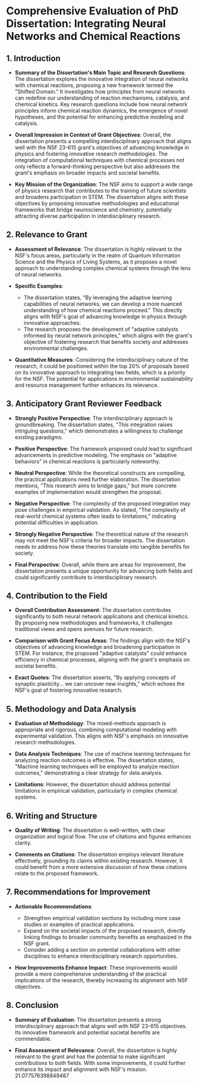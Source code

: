 # Comprehensive Evaluation of PhD Dissertation: Integrating Neural Networks and Chemical Reactions

## 1. Introduction
- **Summary of the Dissertation's Main Topic and Research Questions**: The dissertation explores the innovative integration of neural networks with chemical reactions, proposing a new framework termed the "Shifted Domain." It investigates how principles from neural networks can redefine our understanding of reaction mechanisms, catalysis, and chemical kinetics. Key research questions include how neural network principles inform chemical reaction dynamics, the emergence of novel hypotheses, and the potential for enhancing predictive modeling and catalysis.

- **Overall Impression in Context of Grant Objectives**: Overall, the dissertation presents a compelling interdisciplinary approach that aligns well with the NSF 23-615 grant's objectives of advancing knowledge in physics and fostering innovative research methodologies. The integration of computational techniques with chemical processes not only reflects a forward-thinking perspective but also addresses the grant's emphasis on broader impacts and societal benefits.

- **Key Mission of the Organization**: The NSF aims to support a wide range of physics research that contributes to the training of future scientists and broadens participation in STEM. The dissertation aligns with these objectives by proposing innovative methodologies and educational frameworks that bridge neuroscience and chemistry, potentially attracting diverse participation in interdisciplinary research.

## 2. Relevance to Grant
- **Assessment of Relevance**: The dissertation is highly relevant to the NSF's focus areas, particularly in the realm of Quantum Information Science and the Physics of Living Systems, as it proposes a novel approach to understanding complex chemical systems through the lens of neural networks. 

- **Specific Examples**: 
  - The dissertation states, "By leveraging the adaptive learning capabilities of neural networks, we can develop a more nuanced understanding of how chemical reactions proceed." This directly aligns with NSF's goal of advancing knowledge in physics through innovative approaches.
  - The research proposes the development of "adaptive catalysts informed by neural network principles," which aligns with the grant's objective of fostering research that benefits society and addresses environmental challenges.

- **Quantitative Measures**: Considering the interdisciplinary nature of the research, it could be positioned within the top 20% of proposals based on its innovative approach to integrating two fields, which is a priority for the NSF. The potential for applications in environmental sustainability and resource management further enhances its relevance.

## 3. Anticipatory Grant Reviewer Feedback
- **Strongly Positive Perspective**: The interdisciplinary approach is groundbreaking. The dissertation states, "This integration raises intriguing questions," which demonstrates a willingness to challenge existing paradigms.

- **Positive Perspective**: The framework proposed could lead to significant advancements in predictive modeling. The emphasis on "adaptive behaviors" in chemical reactions is particularly noteworthy.

- **Neutral Perspective**: While the theoretical constructs are compelling, the practical applications need further elaboration. The dissertation mentions, "This research aims to bridge gaps," but more concrete examples of implementation would strengthen the proposal.

- **Negative Perspective**: The complexity of the proposed integration may pose challenges in empirical validation. As stated, "The complexity of real-world chemical systems often leads to limitations," indicating potential difficulties in application.

- **Strongly Negative Perspective**: The theoretical nature of the research may not meet the NSF's criteria for broader impacts. The dissertation needs to address how these theories translate into tangible benefits for society.

- **Final Perspective**: Overall, while there are areas for improvement, the dissertation presents a unique opportunity for advancing both fields and could significantly contribute to interdisciplinary research.

## 4. Contribution to the Field
- **Overall Contribution Assessment**: The dissertation contributes significantly to both neural network applications and chemical kinetics. By proposing new methodologies and frameworks, it challenges traditional views and opens avenues for future research.

- **Comparison with Grant Focus Areas**: The findings align with the NSF's objectives of advancing knowledge and broadening participation in STEM. For instance, the proposed "adaptive catalysts" could enhance efficiency in chemical processes, aligning with the grant's emphasis on societal benefits.

- **Exact Quotes**: The dissertation asserts, "By applying concepts of synaptic plasticity... we can uncover new insights," which echoes the NSF's goal of fostering innovative research.

## 5. Methodology and Data Analysis
- **Evaluation of Methodology**: The mixed-methods approach is appropriate and rigorous, combining computational modeling with experimental validation. This aligns with NSF's emphasis on innovative research methodologies.

- **Data Analysis Techniques**: The use of machine learning techniques for analyzing reaction outcomes is effective. The dissertation states, "Machine learning techniques will be employed to analyze reaction outcomes," demonstrating a clear strategy for data analysis.

- **Limitations**: However, the dissertation should address potential limitations in empirical validation, particularly in complex chemical systems.

## 6. Writing and Structure
- **Quality of Writing**: The dissertation is well-written, with clear organization and logical flow. The use of citations and figures enhances clarity.

- **Comments on Citations**: The dissertation employs relevant literature effectively, grounding its claims within existing research. However, it could benefit from a more extensive discussion of how these citations relate to the proposed framework.

## 7. Recommendations for Improvement
- **Actionable Recommendations**:
  - Strengthen empirical validation sections by including more case studies or examples of practical applications.
  - Expand on the societal impacts of the proposed research, directly linking findings to broader community benefits as emphasized in the NSF grant.
  - Consider adding a section on potential collaborations with other disciplines to enhance interdisciplinary research opportunities.

- **How Improvements Enhance Impact**: These improvements would provide a more comprehensive understanding of the practical implications of the research, thereby increasing its alignment with NSF objectives.

## 8. Conclusion
- **Summary of Evaluation**: The dissertation presents a strong interdisciplinary approach that aligns well with NSF 23-615 objectives. Its innovative framework and potential societal benefits are commendable.

- **Final Assessment of Relevance**: Overall, the dissertation is highly relevant to the grant and has the potential to make significant contributions to both fields. With some improvements, it could further enhance its impact and alignment with NSF's mission. 21.077576398849487